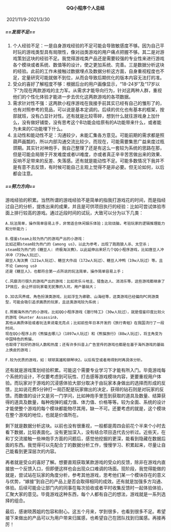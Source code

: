 ####                                                                                                                                         <center>QQ小程序个人总结</center>

​                                                                                  2021/11/9-2021/3/30

##### ==发现不足==

1. 个人经验不足：一是自身游戏经验的不足可能会导致敏感度不够。因为自己平时玩的游戏类型具有局限性，像对战类游戏的用户痛点把握不够。其二是对游戏策划这块的经验不足。我觉得游戏类产品还是需要较强的专业性来进行游戏各个模块或者系统、数值等的设计，使之更加系统、完善。三是数据分析这块的经验。此前的工作未接触过数据埋点及数据分析这方面，自身重视程度也不足，定量研究可能就做不到位，从而会导致后期优化的版本内容无法打的准。
2. 受众的喜好了解程度不够：根据后台的用户画像显示，“18-24岁”及“17岁以下”为现在两款游戏的主力军。从需求才能导向行为，针对这两种人群，重视他们的个性化体验才能进一步去优化这两款游戏的各项数据。
3. 需求针对性不强：这两款小程序游戏在我接手前其实已经有自己的雏形了的，也有对照参考的竞品，可以说是基本定调的。后续的优化也有基本的框架，按部就班，没有凸显针对性。还有就是比较零碎，想到什么就往游戏身上加什么，没有做好铺垫，没有思考这个B功能会给原有的A功能带来什么，或者能为未来的C功能埋下什么。
4. 主动性和能动性不足：沟通较少，未能汇集各方意见。可能前期的需求都是照葫芦画瓢的，所以内部沟通交流比较少。而现在，可能需要集思广益来度过瓶颈期。其实针对神炮手，我自己整理了还是有这么一套较为系统的思路在那，但是可能会局限于开发难度或者UI难度，亦或者真正辛辛苦苦做出来的效果、反响不足带来的反差、失落感。还有就是能动性不足。可能多数情况下我并不是有意不去反馈，有时候可能自己主观上觉得不是非必要。但无论如何，以后都会注意。

##### ==努力方向==

游戏经验的积累。当然所谓的游戏经验不是简单的指我打游戏花的时间，而是指经过自己的分析，提炼出来的成果，并且是可供项目执行的经验：比如可尝试体验市面上排行较高的游戏。通过近段时间的试玩，大致可以分为以下几类：

```
A.玩法简单，操作简单容易上手，非常适合休闲娱乐体验；比较烧脑，考验玩家的逻辑推理能力和分析能力；
```

```
B.借鉴steam上较为热门的游戏产出的小游戏：
比如近期steam较为热门的《among us》，以此为参考，出现了跑跑狼人杀、太空杀；
steam较为热门的《糖豆人: 终极淘汰赛》，以此延伸出来好几个QQ小程序游戏，比如唐豆人冲冲冲（739w人玩过）、
甜豆人淘汰赛（121w人玩过）、糖豆大作战（172w人玩过）、糖豆人冲鸭（19w人玩过）等。且不论《among us》
还是《糖豆人》，也都符合第一点所说的玩法简单，操作简单容易上手；
```

```
C.风靡流行很久的游戏产出的游戏：比如欢乐斗地主、猎鱼达人、消消乐等，这些游戏都继承了IP效应，会让怀旧玩家毫无犹豫的入坑，用户基础大；
```

```
D.3D古风养成、角色扮演类游戏，比如浮生为卿歌、山海经等，这类游戏已经偏向PC网游类型，可能会吸引追求画质的玩家，且这类游戏较为系统；
```

```
E.照搬海外热门的小游戏，比如QQ小程序游戏《潜行特工》（30w人玩过），就是借鉴印度比较火的游戏《Hunter Assassin》，
其他从画质体验或者玩法来说毫无亮点；比如前些年日本开发的《旅行青蛙》在我国流行了一段时间，
现在QQ小程序上的《熊猫去哪儿》（1897w人玩过）和《熊猫旅行》（88w人玩过），将主角变为中国特色的熊猫，
也取得了较好的游玩人数和热度；还有许多抖音上广告宣传的游戏也都是在基于海外游戏的基础上换皮的游戏；
```

```
F.较为优质的游戏，如：球球英雄和钢琴块2。以后有空或者用得到时再具体分析。
```

还有就是游戏策划经验积累。可能这个需要专业学习下才能有所入门。毕竟游戏每个系统的设计，不仅要考虑到可玩性、打击感等游戏模块内容，更要重视用户体验。而玩家对于游戏的沉浸感体验大部分取决于由玩家本身做出的选择而形成的反馈，比如说花费5分钟打一局匹配是玩家做出的决定，获得的钻石则是对玩家的反馈。而数值的设计又是另一门学问，比如神炮手里签到获取的道具及数量、结算获得的道具及数量，每种炮弹的威力值、体力值、价格等等。较为全面、系统的设计才能使整个游戏的每个模块都能物尽其用，缺一不可。还要考虑的就是，这个模块在整个游戏的地位，也就是价值所在。

剩下就是数据分析这块。以前也没有很重视，一般都是周四会前花个半来个小时去看下数据，比较表面化。没有更加深入，没有结合项目迭代去分析过。近些天，在和丁交流接触一些神炮手方面的问题后，感觉他挖掘的更深，能看到隐藏在数据后面的东西。我觉得可以先配合丁的数据分析工作，慢慢学习、积累起来，尽量让自己能看到更深层次的内容。

再者就是受众的喜好了解。想要直观获取某款游戏的受众的反馈，除非在游戏内直接放一个反馈入口，但即便这样也会出现众口难调的场面。现阶段，我觉得能做的就是，尝试站在玩家的角度分析，参考其他游戏，思考他们某一个模块存在的意义与优势，“嫁接”到自己的产品上是否会取得相同的成效。还有就是加强多方沟通、体验。后续可能会让部门内的同事在每次验收或者平时收集反馈时一起体验体验，汇聚大家的意见。毕竟游戏这种东西，每个人都有自己的想法，游戏就是一系列选择的组合。

最后，感谢晓茜姐的包容和耐心。这五个月来，学到很多，也看到很多不足。希望接下来做出的产品可以为用户带来归属感，也希望自己在团队找到归属感。再接再厉！

